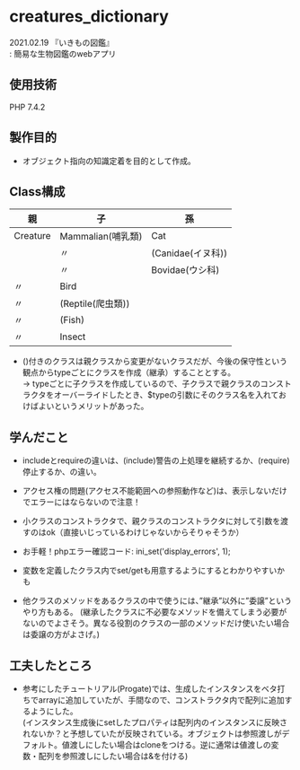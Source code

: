 # creatures_dictionary
2021.02.19 『いきもの図鑑』  
 : 簡易な生物図鑑のwebアプリ  


## 使用技術
PHP 7.4.2

## 製作目的
- オブジェクト指向の知識定着を目的として作成。
  
## Class構成
|親|子|孫|
|--|--|--|
|Creature|Mammalian(哺乳類)|Cat|
||〃|(Canidae(イヌ科)) |
||〃|Bovidae(ウシ科)|
|〃|Bird||
|〃|(Reptile(爬虫類))||
|〃|(Fish)||
|〃|Insect||
- ()付きのクラスは親クラスから変更がないクラスだが、今後の保守性という観点からtypeごとにクラスを作成（継承）することとする。  
   -> typeごとに子クラスを作成しているので、子クラスで親クラスのコンストラクタをオーバーライドしたとき、$typeの引数にそのクラス名を入れておけばよいというメリットがあった。

## 学んだこと
- includeとrequireの違いは、(include)警告の上処理を継続するか、(require)停止するか、の違い。

- アクセス権の問題(アクセス不能範囲への参照動作など)は、表示しないだけでエラーにはならないので注意！
- 小クラスのコンストラクタで、親クラスのコンストラクタに対して引数を渡すのはok（直接いじっているわけじゃないからそりゃそうか）
- お手軽！phpエラー確認コード: ini_set('display_errors', 1);
- 変数を定義したクラス内でset/getも用意するようにするとわかりやすいかも
- 他クラスのメソッドをあるクラスの中で使うには、”継承”以外に”委譲”というやり方もある。
  (継承したクラスに不必要なメソッドを備えてしまう必要がないのでよさそう。異なる役割のクラスの一部のメソッドだけ使いたい場合は委譲の方がよさげ。)

## 工夫したところ
- 参考にしたチュートリアル(Progate)では、生成したインスタンスをベタ打ちでarrayに追加していたが、手間なので、コンストラクタ内で配列に追加するようにした。  
  (インスタンス生成後にsetしたプロパティは配列内のインスタンスに反映されないか？と予想していたが反映されている。オブジェクトは参照渡しがデフォルト。値渡しにしたい場合はcloneをつける。逆に通常は値渡しの変数・配列を参照渡しにしたい場合は&を付ける)